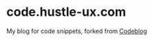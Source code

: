 code.hustle-ux.com
==================

My blog for code snippets, forked from [Codeblog](https://github.com/martinrue/codeblog)
